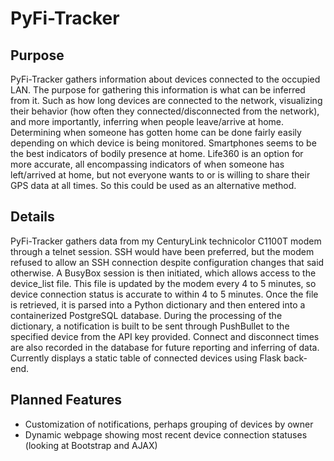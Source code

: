 # PyFi-Tracker

## Purpose

PyFi-Tracker gathers information about devices connected to the occupied LAN. The purpose for
gathering this information is what can be inferred from it. Such as how long devices are connected to
the network, visualizing their behavior (how often they connected/disconnected from the network), and
more importantly, inferring when people leave/arrive at home. Determining when someone has gotten home
can be done fairly easily depending on which device is being monitored. Smartphones seems to be the
best indicators of bodily presence at home. Life360 is an option for more accurate, all encompassing
indicators of when someone has left/arrived at home, but not everyone wants to or is willing to share
their GPS data at all times. So this could be used as an alternative method.

## Details

PyFi-Tracker gathers data from my CenturyLink technicolor C1100T modem through a telnet session. SSH
would have been preferred, but the modem refused to allow an SSH connection despite configuration
changes that said otherwise. A BusyBox session is then initiated, which allows access to the
device_list file. This file is updated by the modem every 4 to 5 minutes, so device connection status
is accurate to within 4 to 5 minutes. Once the file is retrieved, it is parsed into a Python
dictionary and then entered into a containerized PostgreSQL database. During the processing of the
dictionary, a notification is built to be sent through PushBullet to the specified device from the
API key provided. Connect and disconnect times are also recorded in the database for future reporting
and inferring of data. Currently displays a static table of connected devices using Flask back-end.

## Planned Features

* Customization of notifications, perhaps grouping of devices by owner
* Dynamic webpage showing most recent device connection statuses (looking at Bootstrap and AJAX)